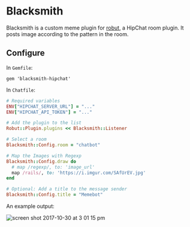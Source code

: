 # Blacksmith

Blacksmith is a custom meme plugin for [robut](https://github.com/justinweiss/robut), a HipChat room plugin. It posts image according to the pattern in the room.

## Configure

In `Gemfile`:

```
gem 'blacksmith-hipchat'
```

In `Chatfile`:

```ruby
# Required variables
ENV["HIPCHAT_SERVER_URL"] = "..."
ENV["HIPCHAT_API_TOKEN"] = "..."

# Add the plugin to the list
Robut::Plugin.plugins << Blacksmith::Listener

# Select a room
Blacksmith::Config.room = "chatbot"

# Map the Images with Regexp
Blacksmith::Config.draw do
  # map /regexp/, to: 'image_url'
  map /rails/, to: 'https://i.imgur.com/SAfUrEV.jpg'
end

# Optional: Add a title to the message sender
Blacksmith::Config.title = "Memebot"
```

An example output:

![screen shot 2017-10-30 at 3 01 15 pm](https://user-images.githubusercontent.com/6851886/32154222-4ea713c2-bd83-11e7-80e1-35684a2bad78.png)